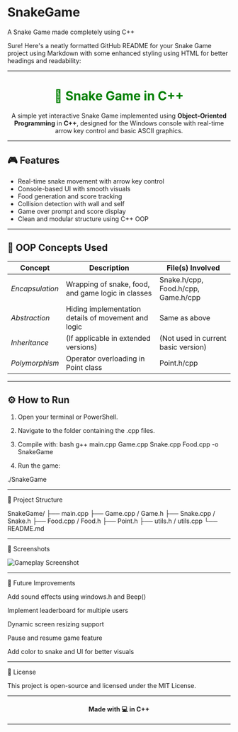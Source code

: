 # SnakeGame
A Snake Game made completely using C++

Sure! Here's a neatly formatted GitHub README for your Snake Game project using Markdown with some enhanced styling using HTML for better headings and readability:


---

<h1 align="center" style="color: green;">🐍 Snake Game in C++</h1>

<p align="center">
    A simple yet interactive Snake Game implemented using <b>Object-Oriented Programming</b> in <b>C++</b>, designed for the Windows console with real-time arrow key control and basic ASCII graphics.
</p>

---

## 🎮 Features

- Real-time snake movement with arrow key control
- Console-based UI with smooth visuals
- Food generation and score tracking
- Collision detection with wall and self
- Game over prompt and score display
- Clean and modular structure using C++ OOP

---

## 🧠 OOP Concepts Used

| Concept         | Description                                            | File(s) Involved         |
|----------------|--------------------------------------------------------|--------------------------|
| *Encapsulation* | Wrapping of snake, food, and game logic in classes | Snake.h/cpp, Food.h/cpp, Game.h/cpp |
| *Abstraction*   | Hiding implementation details of movement and logic | Same as above            |
| *Inheritance*   | (If applicable in extended versions)                | (Not used in current basic version) |
| *Polymorphism*  | Operator overloading in Point class      | Point.h/cpp        |

---

## ⚙ How to Run

1. Open your terminal or PowerShell.
2. Navigate to the folder containing the .cpp files.
3. Compile with:
   bash
   g++ main.cpp Game.cpp Snake.cpp Food.cpp -o SnakeGame

4. Run the game:

./SnakeGame




---

📂 Project Structure

SnakeGame/
├── main.cpp
├── Game.cpp / Game.h
├── Snake.cpp / Snake.h
├── Food.cpp / Food.h
├── Point.h
├── utils.h / utils.cpp
└── README.md


---

🧾 Screenshots

![Gameplay Screenshot](images/screenshot1.png)


---

📌 Future Improvements

Add sound effects using windows.h and Beep()

Implement leaderboard for multiple users

Dynamic screen resizing support

Pause and resume game feature

Add color to snake and UI for better visuals



---

📘 License

This project is open-source and licensed under the MIT License.


---

<h4 align="center">Made with 💻 in C++</h4>

---
